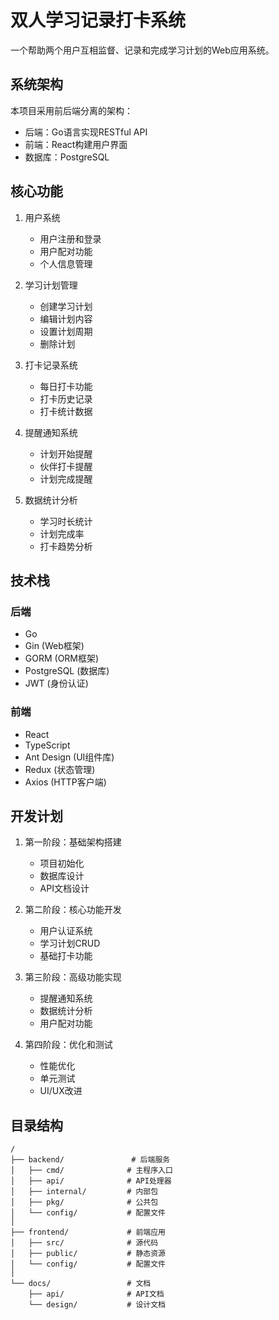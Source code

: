 # 双人学习记录打卡系统

一个帮助两个用户互相监督、记录和完成学习计划的Web应用系统。

## 系统架构

本项目采用前后端分离的架构：

- 后端：Go语言实现RESTful API
- 前端：React构建用户界面
- 数据库：PostgreSQL

## 核心功能

1. 用户系统
   - 用户注册和登录
   - 用户配对功能
   - 个人信息管理

2. 学习计划管理
   - 创建学习计划
   - 编辑计划内容
   - 设置计划周期
   - 删除计划

3. 打卡记录系统
   - 每日打卡功能
   - 打卡历史记录
   - 打卡统计数据

4. 提醒通知系统
   - 计划开始提醒
   - 伙伴打卡提醒
   - 计划完成提醒

5. 数据统计分析
   - 学习时长统计
   - 计划完成率
   - 打卡趋势分析

## 技术栈

### 后端
- Go
- Gin (Web框架)
- GORM (ORM框架)
- PostgreSQL (数据库)
- JWT (身份认证)

### 前端
- React
- TypeScript
- Ant Design (UI组件库)
- Redux (状态管理)
- Axios (HTTP客户端)

## 开发计划

1. 第一阶段：基础架构搭建
   - 项目初始化
   - 数据库设计
   - API文档设计

2. 第二阶段：核心功能开发
   - 用户认证系统
   - 学习计划CRUD
   - 基础打卡功能

3. 第三阶段：高级功能实现
   - 提醒通知系统
   - 数据统计分析
   - 用户配对功能

4. 第四阶段：优化和测试
   - 性能优化
   - 单元测试
   - UI/UX改进

## 目录结构

```
/
├── backend/               # 后端服务
│   ├── cmd/              # 主程序入口
│   ├── api/              # API处理器
│   ├── internal/         # 内部包
│   ├── pkg/              # 公共包
│   └── config/           # 配置文件
│
├── frontend/             # 前端应用
│   ├── src/              # 源代码
│   ├── public/           # 静态资源
│   └── config/           # 配置文件
│
└── docs/                 # 文档
    ├── api/              # API文档
    └── design/           # 设计文档
```